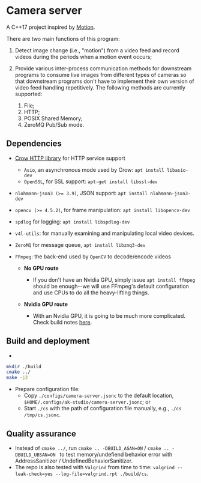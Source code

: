 # Camera server

A C++17 project inspired by [Motion](https://github.com/Motion-Project/motion).

There are two main functions of this program:

1. Detect image change (i.e., "motion") from a video feed and record videos
during the periods when a motion event occurs;
1. Provide various inter-process communication methods for downstream
programs to consume live images from different types of cameras
so that downstream programs don't have to implement their own version of video
feed handling repetitively. The following methods are currently supported:

    1. File;
    1. HTTP;
    1. POSIX Shared Memory;
    1. ZeroMQ Pub/Sub mode.

## Dependencies

* [Crow HTTP library](https://github.com/CrowCpp/Crow) for HTTP service support
  * `Asio`, an  asynchronous mode used by Crow:  `apt install libasio-dev`
  * `OpenSSL`, for SSL support: `apt-get install libssl-dev`
* `nlohmann-json3 (>= 3.9)`, JSON support: `apt install nlohmann-json3-dev`
* `opencv (>= 4.5.2)`, for frame manipulation: `apt install libopencv-dev`
* `spdlog` for logging: `apt install libspdlog-dev`
* `v4l-utils`: for manually examining and manipulating local video devices.
* `ZeroMQ` for message queue, `apt install libzmq3-dev`
* `FFmpeg`: the back-end used by `OpenCV` to decode/encode videos

  * **No GPU route**  
    * If you don't have an Nvidia GPU, simply issue `apt install ffmpeg` should
    be enough--we will use FFmpeg's default configuration and use CPUs to do
    all the heavy-lifting things.

  * **Nvidia GPU route**

    * With an Nvidia GPU, it is going to be much more complicated. Check
    build notes [here](./helper/build-notes.md).

## Build and deployment

* 
```bash
mkdir ./build
cmake ../
make -j2
```
* Prepare configuration file:
    * Copy `./configs/camera-server.jsonc` to the default location,
    `$HOME/.configs/ak-studio/camera-server.jsonc`; or
    * Start `./cs` with the path of configuration file manually, e.g.,
    `./cs /tmp/cs.jsonc`.


## Quality assurance

* Instead of `cmake ../`, run `cmake .. -DBUILD_ASAN=ON` /
`cmake .. -DBUILD_UBSAN=ON ` to test memory/undefiend behavior error with
AddressSanitizer / UndefinedBehaviorSanitizer.
* The repo is also tested with `Valgrind` from time to time:
`valgrind --leak-check=yes --log-file=valgrind.rpt ./build/cs`.
